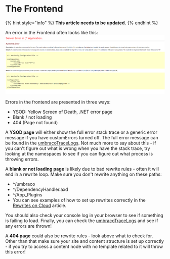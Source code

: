 # The Frontend

{% hint style="info" %}
**This article needs to be updated.**
{% endhint %}

An error in the Frontend often looks like this: ![Frontend error](images/frontend-error.png)

Errors in the frontend are presented in three ways:

* YSOD: Yellow Screen of Death, .NET error page
* Blank / not loading
* 404 (Page not found)

A **YSOD page** will either show the full error stack trace or a generic error message if you have customErrors turned off. The full error message can be found in the [umbracoTraceLogs](Log-Files/#umbraco-logs). Not much more to say about this - if you can't figure out what is wrong when you have the stack trace, try looking at the namespaces to see if you can figure out what process is throwing errors.

A **blank or not loading page** is likely due to bad rewrite rules - often it will end in a rewrite loop. Make sure you don't rewrite anything on these paths:

* ^/umbraco
* ^/DependencyHandler.axd
* ^/App\_Plugins
* You can see examples of how to set up rewrites correctly in the [Rewrites on Cloud](../set-up/project-settings/manage-hostnames/rewrites-on-cloud.md) article.

You should also check your console log in your browser to see if something is failing to load. Finally, you can check the [umbracoTraceLogs](log-files.md#umbraco-logs) and see if any errors are thrown!

A **404 page** could also be rewrite rules - look above what to check for. Other than that make sure your site and content structure is set up correctly - if you try to access a content node with no template related to it will throw this error!
